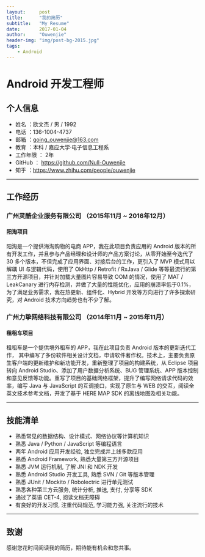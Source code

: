 ```yaml
---
layout:     post
title:      "我的简历"
subtitle:   "My Resume"
date:       2017-01-04
author:     "Ouwenjie"
header-img: "img/post-bg-2015.jpg"
tags:
    - Android
---
```


# Android 开发工程师  

## 个人信息   

 - 姓名 ：欧文杰 / 男 / 1992   
 - 电话 ：136-1004-4737  
 - 邮箱 ：going_ouwenjie@163.com  
 - 教育 ：本科 / 嘉应大学·电子信息工程系   
 - 工作年限 ： 2年  
 - GitHub ： https://github.com/Null-Ouwenjie  
 - 知乎 ：https://www.zhihu.com/people/ouwenjie    

---  

## 工作经历  

### 广州灵酷企业服务有限公司 （2015年11月 ~ 2016年12月）  

#### 阳淘项目   

阳淘是一个提供海淘购物的电商 APP，我在此项目负责应用的 Android 版本的所有开发工作，并且参与产品经理和设计师的产品方案讨论，从零开始至今迭代了 30 多个版本，不但完成了应用界面、对接后台的工作，更引入了 MVP 模式用以解耦 UI 与逻辑代码，使用了 OkHttp / Retrofit / RxJava / Glide 等等最流行的第三方开源项目，并针对加载大量图片容易导致 OOM 的情况，使用了 MAT / LeakCanary 进行内存检测，并做了大量的性能优化，应用的崩溃率低于0.1%，为了满足业务需求，我在热更新、组件化、Hybrid 开发等方向进行了许多探索研究，对 Android 技术方向趋势也有不少了解。   

### 广州力挚网络科技有限公司 （2014年11月 ~ 2015年11月）    

#### 租租车项目   

租租车是一个提供境外租车的 APP，我在此项目负责 Android 版本的更新迭代工作， 其中编写了多份软件相关设计文档，申请软件著作权。技术上，主要负责原生客户端的更新维护和新功能开发，重新整理了项目的构建系统，从 Eclipse 项目转向 Android Studio、添加了用户数据分析系统、BUG 管理系统、APP 版本控制和意见反馈等功能。重写了项目的基础网络框架，提升了编写网络请求代码的效率，编写 Java 与 JavaScript 的互调接口，实现了原生与 WEB 的交互，阅读全英文技术参考文档，开发了基于 HERE MAP SDK 的离线地图及相关功能。  

---    

## 技能清单    

- 熟悉常见的数据结构、设计模式、网络协议等计算机知识  
- 熟悉 Java / Python / JavaScript 等编程语言  
- 两年 Android 应用开发经验, 独立完成并上线多款应用     
- 熟悉 Android Framework, 熟悉大量第三方开源项目  
- 熟悉 JVM 运行机制, 了解 JNI 和 NDK 开发 
- 熟悉 Android Studio 开发工具, 熟悉 SVN / Git 等版本管理  
- 熟悉 JUnit / Mockito / Robolectric 进行单元测试  
- 熟悉各种第三方云服务, 统计分析, 推送, 支付, 分享等 SDK  
- 通过了英语 CET-4, 阅读文档无障碍   
- 有良好的开发习惯, 注重代码规范, 学习能力强, 关注流行的技术     

---     

## 致谢   

感谢您花时间阅读我的简历，期待能有机会和您共事。  

